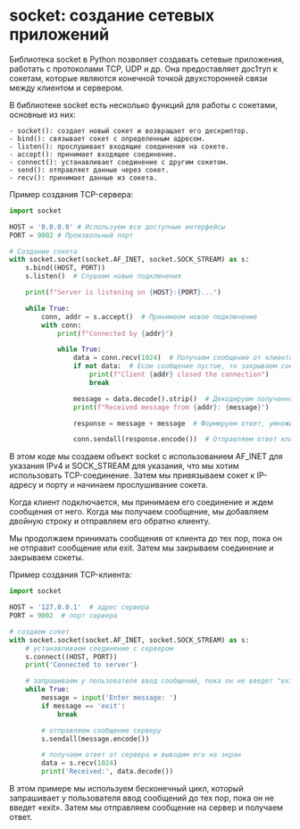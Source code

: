 # socket: создание сетевых приложений

Библиотека socket в Python позволяет создавать сетевые приложения, работать с протоколами TCP, UDP и др. Она предоставляет дос1туп к сокетам, которые являются конечной точкой двухсторонней связи между клиентом и сервером.

В библиотеке socket есть несколько функций для работы с сокетами, основные из них:

    - socket(): создает новый сокет и возвращает его дескриптор.
    - bind(): связывает сокет с определенным адресом.
    - listen(): прослушивает входящие соединения на сокете.
    - accept(): принимает входящее соединение.
    - connect(): устанавливает соединение с другим сокетом.
    - send(): отправляет данные через сокет.
    - recv(): принимает данные из сокета.

Пример создания TCP-сервера:

```python
import socket

HOST = '0.0.0.0' # Используем все доступные интерфейсы
PORT = 9002 # Произвольный порт

# Создание сокета
with socket.socket(socket.AF_INET, socket.SOCK_STREAM) as s:
    s.bind((HOST, PORT))
    s.listen()  # Слушаем новые подключения

    print(f"Server is listening on {HOST}:{PORT}...")

    while True:
        conn, addr = s.accept()  # Принимаем новое подключение
        with conn:
            print(f"Connected by {addr}")

            while True:
                data = conn.recv(1024)  # Получаем сообщение от клиента
                if not data:  # Если сообщение пустое, то закрываем соединение
                    print(f"Client {addr} closed the connection")
                    break

                message = data.decode().strip()  # Декодируем полученное сообщение
                print(f"Received message from {addr}: {message}")

                response = message + message  # Формируем ответ, умножив полученное сообщение на 2

                conn.sendall(response.encode())  # Отправляем ответ клиенту
```
В этом коде мы создаем объект socket с использованием AF_INET для указания IPv4 и SOCK_STREAM для указания, что мы хотим использовать TCP-соединение. Затем мы привязываем сокет к IP-адресу и порту и начинаем прослушивание сокета.

Когда клиент подключается, мы принимаем его соединение и ждем сообщения от него. Когда мы получаем сообщение, мы добавляем двойную строку и отправляем его обратно клиенту.

Мы продолжаем принимать сообщения от клиента до тех пор, пока он не отправит сообщение или exit. Затем мы закрываем соединение и закрываем сокеты.

Пример создания TCP-клиента:
```python
import socket

HOST = '127.0.0.1'  # адрес сервера
PORT = 9002  # порт сервера

# создаем сокет
with socket.socket(socket.AF_INET, socket.SOCK_STREAM) as s:
    # устанавливаем соединение с сервером
    s.connect((HOST, PORT))
    print('Connected to server')

    # запрашиваем у пользователя ввод сообщений, пока он не введет "exit"
    while True:
        message = input('Enter message: ')
        if message == 'exit':
            break

        # отправляем сообщение серверу
        s.sendall(message.encode())

        # получаем ответ от сервера и выводим его на экран
        data = s.recv(1024)
        print('Received:', data.decode())
```

В этом примере мы используем бесконечный цикл, который запрашивает у пользователя ввод сообщений до тех пор, пока он не введет «exit». Затем мы отправляем сообщение на сервер и получаем ответ.

